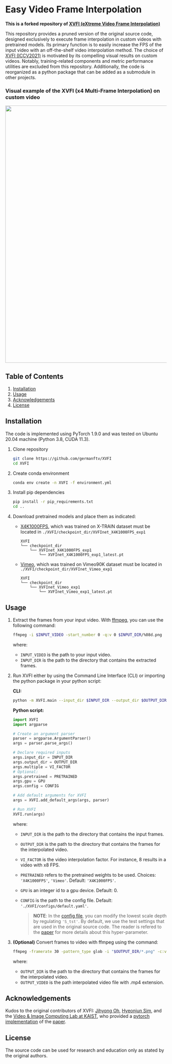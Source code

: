 # Easy Video Frame Interpolation


**This is a forked repository of [XVFI (eXtreme Video Frame Interpolation)](https://github.com/JihyongOh/XVFI)**

This repository provides a pruned version of the original source code, designed exclusively to execute frame interpolation in custom videos with pretrained models. Its primary function is to easily increase the FPS of the input video with an off-the-shelf video interpolation method. The choice of [XVFI (ICCV2021)](https://openaccess.thecvf.com/content/ICCV2021/papers/Sim_XVFI_eXtreme_Video_Frame_Interpolation_ICCV_2021_paper.pdf) is motivated by its compelling visual results on custom videos. Notably, training-related components and metric performance utilities are excluded from this repository. Additionally, the code is reorganized as a python package that can be added as a submodule in other projects.


### Visual example of the XVFI (x4 Multi-Frame Interpolation) on custom video
<p align="center">
  <img width="800" src="figures/sample_result.gif">
</p>


## Table of Contents
1. [Installation](#Installation)
1. [Usage](#Usage)
1. [Acknowledgements](#Acknowledgements)
1. [License](#License)

## Installation
The code is implemented using PyTorch 1.9.0 and was tested on Ubuntu 20.04 machine (Python 3.8, CUDA 11.3).  
1. Clone repository
    ```bash
    git clone https://github.com/germanftv/XVFI
    cd XVFI
    ```
1. Create conda environment
    ```bash
    conda env create -n XVFI -f environment.yml
    ```
1. Install pip dependencies
    ```bash
    pip install -r pip_requirements.txt
    cd ..
    ```
1. Download pretrained models and place them as indicated:

    - [X4K1000FPS](https://www.dropbox.com/s/xj2ixvay0e5ldma/XVFInet_X4K1000FPS_exp1_latest.pt?dl=0), which was trained on X-TRAIN dataset must be located in `./XVFI/checkpoint_dir/XVFInet_X4K1000FPS_exp1`
        ```
        XVFI
        └── checkpoint_dir
            └── XVFInet_X4K1000FPS_exp1
                └── XVFInet_X4K1000FPS_exp1_latest.pt           
        ```
    - [Vimeo](https://www.dropbox.com/s/5v4dp81bto4x9xy/XVFInet_Vimeo_exp1_latest.pt?dl=0), which was trained on Vimeo90K dataset must be located in `./XVFI/checkpoint_dir/XVFInet_Vimeo_exp1`
        ```
        XVFI
        └── checkpoint_dir
            └── XVFInet_Vimeo_exp1
                └── XVFInet_Vimeo_exp1_latest.pt           
        ```



## Usage
<!-- ### Quick Start for your own video data ('--input_dir') for any Multi-Frame Interpolation (x M) -->
1. Extract the frames from your input video. With [ffmpeg](https://ffmpeg.org/ffmpeg.html), you can use the following command:
    ```bash
    ffmpeg -i $INPUT_VIDEO -start_number 0 -q:v 0 $INPUT_DIR/%08d.png 
    ```

    where:
    * `INPUT_VIDEO` is the path to your input video.
    * `INPUT_DIR` is the path to the directory that contains the extracted frames.


1. Run XVFI either by using the Command Line Interface (CLI) or importing the python package in your python script:

    **CLI:**
    ```bash
    python -m XVFI.main --input_dir $INPUT_DIR --output_dir $OUTPUT_DIR --multiple $VI_FACTOR --pretrained $PRETRAINED --gpu $GPU --config $CONFIG
    ```

    **Python script:**
     ```python
    import XVFI
    import argparse

    # Create an argument parser
    parser = argparse.ArgumentParser()
    args = parser.parse_args()

    # Declare required inputs
    args.input_dir = INPUT_DIR
    args.output_dir = OUTPUT_DIR
    args.multiple = VI_FACTOR
    # Optional:
    args.pretrained = PRETRAINED
    args.gpu = GPU
    args.config = CONFIG

    # Add default arguments for XVFI
    args = XVFI.add_default_args(args, parser)

    # Run XVFI
    XVFI.run(args)
    ```

    where:
    * `INPUT_DIR` is the path to the directory that contains the input frames.
    * `OUTPUT_DIR` is the path to the directory that contains the frames for the interpolated video.
    * `VI_FACTOR` is the video interpolation factor. For instance, 8 results in a video with x8 FPS.
    * `PRETRAINED` refers to the pretrained weights to be used. Choices: `'X4K1000FPS'`, `'Vimeo'`. Default: `'X4K1000FPS'`.
    * `GPU` is an integer id to a gpu device. Default: 0.
    * `CONFIG` is the path to the config file. Default: `'./XVFI/configs/default.yaml'`.

        > **NOTE**:
        > In the [config file](configs/default.yaml), you can modify the lowest scale depth by regulating `'S_tst'`. By default, we use the test settings that are used in the original source code. The reader is refered to the [paper](https://openaccess.thecvf.com/content/ICCV2021/papers/Sim_XVFI_eXtreme_Video_Frame_Interpolation_ICCV_2021_paper.pdf) for more details about this hyper-parameter.

1. **(Optional)**
Convert frames to video with ffmpeg using the command:
    ```bash
    ffmpeg -framerate 30 -pattern_type glob -i "$OUTPUT_DIR/*.png" -c:v libx264 -crf 1 -pix_fmt yuv420p $OUTPUT_VIDEO 
    ```
    where:
    * `OUTPUT_DIR` is the path to the directory that contains the frames for the interpolated video.
    * `OUTPUT_VIDEO` is the path interpolated video file with .mp4 extension.

## Acknowledgements
Kudos to the original contributors of XVFI: [Jihyong Oh](https://github.com/JihyongOh), [Hyeonjun Sim](https://github.com/hjSim), and the [Video & Image Computing Lab at KAIST](https://www.viclab.kaist.ac.kr/), who provided a [pytorch implementation](https://github.com/JihyongOh/XVFI) of the [paper](https://openaccess.thecvf.com/content/ICCV2021/papers/Sim_XVFI_eXtreme_Video_Frame_Interpolation_ICCV_2021_paper.pdf).

## License
The source code can be used for research and education only as stated by the original authors.
